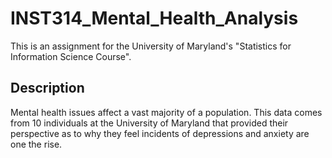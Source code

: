 # INST314_Mental_Health_Analysis

This is an assignment for the University of Maryland's "Statistics for Information Science Course". 

## Description

Mental health issues affect a vast majority of a population. This data comes from 10 individuals at the University of Maryland that provided their perspective as to why they feel incidents of depressions and anxiety are one the rise.

